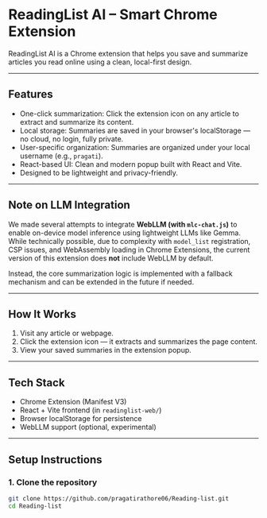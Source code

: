 # ReadingList AI – Smart Chrome Extension

ReadingList AI is a Chrome extension that helps you save and summarize articles you read online using a clean, local-first design.

---

## Features

- One-click summarization: Click the extension icon on any article to extract and summarize its content.
- Local storage: Summaries are saved in your browser's localStorage — no cloud, no login, fully private.
- User-specific organization: Summaries are organized under your local username (e.g., `pragati`).
- React-based UI: Clean and modern popup built with React and Vite.
- Designed to be lightweight and privacy-friendly.

---

## Note on LLM Integration

We made several attempts to integrate **WebLLM (with `mlc-chat.js`)** to enable on-device model inference using lightweight LLMs like Gemma. While technically possible, due to complexity with `model_list` registration, CSP issues, and WebAssembly loading in Chrome Extensions, the current version of this extension does **not** include WebLLM by default.

Instead, the core summarization logic is implemented with a fallback mechanism and can be extended in the future if needed.

---

## How It Works

1. Visit any article or webpage.
2. Click the extension icon — it extracts and summarizes the page content.
3. View your saved summaries in the extension popup.

---

## Tech Stack

- Chrome Extension (Manifest V3)
- React + Vite frontend (in `readinglist-web/`)
- Browser localStorage for persistence
- WebLLM support (optional, experimental)

---

## Setup Instructions

### 1. Clone the repository

```bash
git clone https://github.com/pragatirathore06/Reading-list.git
cd Reading-list
